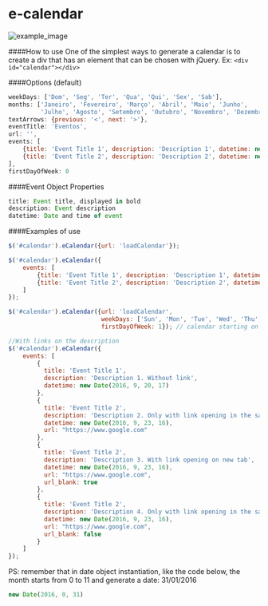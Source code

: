 e-calendar
==========

<img src="https://raw.githubusercontent.com/jhonis/e-calendar/master/example/example.png" alt="example_image"/>

####How to use
  One of the simplest ways to generate a calendar is to create a div that has an element that can be chosen with jQuery. Ex: ```<div id="calendar"></div>```

####Options (default)
```JavaScript
weekDays: ['Dom', 'Seg', 'Ter', 'Qua', 'Qui', 'Sex', 'Sab'],
months: ['Janeiro', 'Fevereiro', 'Março', 'Abril', 'Maio', 'Junho',
		 'Julho', 'Agosto', 'Setembro', 'Outubro', 'Novembro', 'Dezembro'],
textArrows: {previous: '<', next: '>'},
eventTitle: 'Eventos',
url: '',
events: [
	{title: 'Event Title 1', description: 'Description 1', datetime: new Date(2016, 0, 12, 17)},
	{title: 'Event Title 2', description: 'Description 2', datetime: new Date(2016, 0, 23, 16)}
],
firstDayOfWeek: 0
```
####Event Object Properties
```JavaScript
title: Event title, displayed in bold
description: Event description
datetime: Date and time of event
```

####Examples of use
```JavaScript
$('#calendar').eCalendar({url: 'loadCalendar'});

$('#calendar').eCalendar({
	events: [
		{title: 'Event Title 1', description: 'Description 1', datetime: new Date(2016, 0, 12, 17)},
		{title: 'Event Title 2', description: 'Description 2', datetime: new Date(2016, 0, 23, 16)}
	]
});

$('#calendar').eCalendar({url: 'loadCalendar',
						  weekDays: ['Sun', 'Mon', 'Tue', 'Wed', 'Thu', 'Fri', 'Sat'],
						  firstDayOfWeek: 1}); // calendar starting on monday | (0 - 6: week days format)

//With links on the description
$('#calendar').eCalendar({
	events: [
		{
		  title: 'Event Title 1', 
		  description: 'Description 1. Without link', 
		  datetime: new Date(2016, 9, 20, 17) 
		},
		{
		  title: 'Event Title 2', 
		  description: 'Description 2. Only with link opening in the same tab', 
		  datetime: new Date(2016, 9, 23, 16), 
		  url: "https://www.google.com"
		},
		{
		  title: 'Event Title 2', 
		  description: 'Description 3. With link opening on new tab', 
		  datetime: new Date(2016, 9, 23, 16), 
		  url: "https://www.google.com", 
		  url_blank: true
		},
		{
		  title: 'Event Title 2', 
		  description: 'Description 4. Only with link opening in the same tab', 
		  datetime: new Date(2016, 9, 23, 16), 
		  url: "https://www.google.com", 
		  url_blank: false
		}
	]
});
```

PS: remember that in date object instantiation, like the code below, the month starts from 0 to 11 and generate a date: 31/01/2016
```JavaScript
new Date(2016, 0, 31)
```